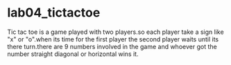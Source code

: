 # lab04_tictactoe

Tic tac toe is a game played with two players.so each player take a sign like "x" or "o".when its time for the
first player the second player waits until its  there turn.there are 9 numbers involved in the game and whoever got the number straight diagonal
or horizontal wins it.